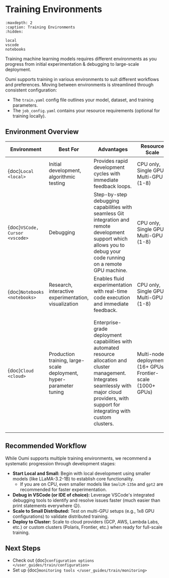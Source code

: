 # Training Environments

```{toctree}
:maxdepth: 2
:caption: Training Environments
:hidden:

local
vscode
notebooks
```

Training machine learning models requires different environments as you progress from initial experimentation & debugging to large-scale deployment.

Oumi supports training in various environments to suit different workflows and preferences. Moving between environments is streamlined through consistent configuration:

- The `train.yaml` config file outlines your model, dataset, and training parameters.
- The `job_config.yaml` contains your resource requirements (optional for training locally).

## Environment Overview

| Environment | Best For | Advantages | Resource Scale | Setup Complexity |
|------------|----------|--------------|----------------|------------------|
| {doc}`Local <local>` | Initial development, algorithmic testing | Provides rapid development cycles with immediate feedback loops. | CPU only, Single GPU, Multi-GPU (1-8) | 🟢 Easy:<br>Python + GPU drivers |
| {doc}`VSCode, Cursor <vscode>` | Debugging | Step-by-step debugging capabilities with seamless Git integration and remote development support which allows you to debug your code running on a remote GPU machine. | CPU only, Single GPU, Multi-GPU (1-8) | 🟡 Moderate:<br>IDE setup + extensions |
| {doc}`Notebooks <notebooks>` | Research, interactive experimentation, visualization | Enables fluid experimentation with real-time code execution and immediate feedback. | CPU only, Single GPU, Multi-GPU (1-8) | 🟢 Easy:<br>Jupyter setup |
| {doc}`Cloud <cloud>` | Production training, large-scale deployment, hyper-parameter tuning | Enterprise-grade deployment capabilities with automated resource allocation and cluster management. Integrates seamlessly with major cloud providers, with support for integrating with custom clusters. | Multi-node deployments (16+ GPUs)<br>Frontier-scale (1000+ GPUs) | Scales with size:<br>• 🟡 Moderate: Single node (1-8 GPUs)<br>• 🔴 Complex: Multi-node (16-64 GPUs)<br>• 🔴 Advanced: Large cluster (64+ GPUs) |

## Recommended Workflow

While Oumi supports multiple training environments, we recommend a systematic progression through development stages:

- **Start Local and Small:** Begin with local development using smaller models (like LLaMA-3.2-1B) to establish core functionality.
  - If you are on CPU, even smaller models like `SmolLM-135m` and `gpt2` are recommended for faster experimentation.
- **Debug in VSCode (or IDE of choice):** Leverage VSCode's integrated debugging tools to identify and resolve issues faster (much easier than print statements everywhere 😉).
- **Scale to Small Distributed:** Test on multi-GPU setups (e.g., 1x8 GPU configurations) to validate distributed training.
- **Deploy to Cluster:** Scale to cloud providers (GCP, AWS, Lambda Labs, etc.) or custom clusters (Polaris, Frontier, etc.) when ready for full-scale training.

## Next Steps

- Check out {doc}`configuration options </user_guides/train/configuration>`
- Set up {doc}`monitoring tools </user_guides/train/monitoring>`
